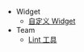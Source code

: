 <!-- * 优势 -->

* Widget
	* [自定义 Widget](./widgets/custom_widget.md)
* Team
	* [Lint 工具](./team/lint.md)
<!-- * 依赖管理 -->
<!-- * 网络请求 -->
<!-- * Native 集成 -->
<!-- * 与 Native 通信: bridge -->
<!-- * 开发 package 来调用特定平台API -->
<!-- * 打包 -->
<!-- * 技巧: alt + enter -->
<!-- * 项目架构：如何在一个项目中前端、iOS、Android 一起协作 -->